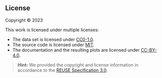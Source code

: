 ## License

Copyright © 2023

This work is licensed under multiple licenses:
- The data set is licensed under [CC0-1.0](LICENSES/CC0-1.0.txt).
- The source code is licensed under [MIT](LICENSES/MIT.txt).
- The documentation and the resulting plots are licensed under [CC-BY-4.0](LICENSES/CC-BY-4.0.txt).

> **Hint:** We provided the copyright and license information in accordance to the [REUSE Specification 3.0](https://reuse.software/spec/).

